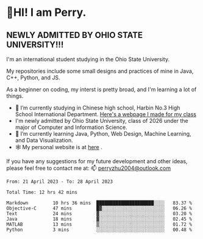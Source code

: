 # 🌄HI! I am Perry. <br> #
## NEWLY ADMITTED BY OHIO STATE UNIVERSITY!!! ##  
I'm an international student studying in the Ohio State University. <br>

My repositories include some small designs and practices of mine in Java, C++, Python, and JS. <br>

As a beginner on coding, my interst is pretty broad, and I'm learning a lot of things. <br>
- 🔭 I’m currently studying in Chinese high school, Harbin No.3 High School International Department. [Here's a webpage I made for my class](https://perry2004.github.io/weirdos/)
- I'm newly admitted by Ohio State University, class of 2026 under the major of Computer and Information Science. 
- 🌱 I’m currently learning Java, Python, Web Design, Machine Learning, and Data Visualization. 
- 🕸️ My personal website is at <a href="https://zhu-yp.cn">here</a> .  

If you have any suggestions for my future development and other ideas, please feel free to contact me at: 📫 [perryzhu2004@outlook.com](mailto:perryzhu2004@outlook.com)

<!--START_SECTION:waka-->

```text
From: 21 April 2023 - To: 28 April 2023

Total Time: 12 hrs 42 mins

Markdown         10 hrs 36 mins  █████████████████████░░░░   83.37 %
Objective-C      47 mins         █▓░░░░░░░░░░░░░░░░░░░░░░░   06.26 %
Text             24 mins         ▓░░░░░░░░░░░░░░░░░░░░░░░░   03.20 %
Java             18 mins         ▓░░░░░░░░░░░░░░░░░░░░░░░░   02.45 %
MATLAB           13 mins         ▒░░░░░░░░░░░░░░░░░░░░░░░░   01.72 %
Python           3 mins          ░░░░░░░░░░░░░░░░░░░░░░░░░   00.48 %
```

<!--END_SECTION:waka-->